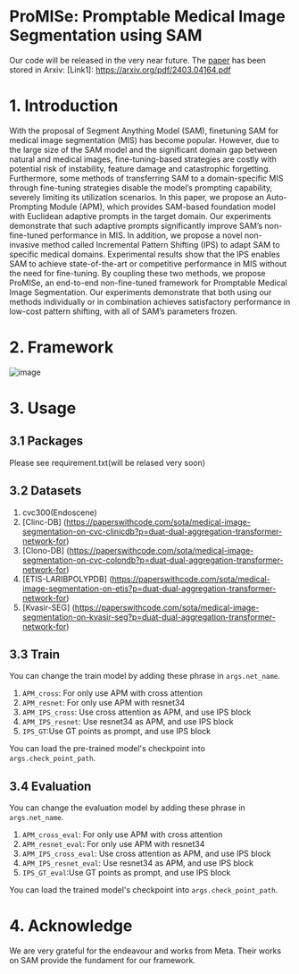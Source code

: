 # ProMISe: Promptable Medical Image Segmentation using SAM
Our code will be released in the very near future.
The [paper](https://arxiv.org/pdf/2403.04164.pdf)  has been stored in Arxiv:
[Link1]: https://arxiv.org/pdf/2403.04164.pdf
# 1. Introduction
With the proposal of Segment Anything Model (SAM), finetuning SAM for medical image segmentation (MIS) has become popular. However, due to the large size of the SAM model and the significant domain gap between natural and medical images, fine-tuning-based
strategies are costly with potential risk of instability, feature damage
and catastrophic forgetting. Furthermore, some methods of transferring
SAM to a domain-specific MIS through fine-tuning strategies disable the
model’s prompting capability, severely limiting its utilization scenarios.
In this paper, we propose an Auto-Prompting Module (APM), which provides SAM-based foundation model with Euclidean adaptive prompts
in the target domain. Our experiments demonstrate that such adaptive prompts significantly improve SAM’s non-fine-tuned performance
in MIS. In addition, we propose a novel non-invasive method called Incremental Pattern Shifting (IPS) to adapt SAM to specific medical domains.  Experimental results show that the IPS enables SAM to achieve
state-of-the-art or competitive performance in MIS without the need for
fine-tuning. By coupling these two methods, we propose ProMISe, an
end-to-end non-fine-tuned framework for Promptable Medical Image
Segmentation. Our experiments demonstrate that both using our methods individually or in combination achieves satisfactory performance in
low-cost pattern shifting, with all of SAM’s parameters frozen.
# 2. Framework
![image](https://github.com/xinkunwang111/ProMISe/assets/130198762/1e1ff6cf-7eb6-4ab9-a2a5-7fc28661c3a5)

# 3. Usage
## 3.1 Packages
Please see requirement.txt(will be relased very soon)
## 3.2 Datasets
1. cvc300(Endoscene)
2. [Clinc-DB] (https://paperswithcode.com/sota/medical-image-segmentation-on-cvc-clinicdb?p=duat-dual-aggregation-transformer-network-for)
3. [Clono-DB] (https://paperswithcode.com/sota/medical-image-segmentation-on-cvc-colondb?p=duat-dual-aggregation-transformer-network-for)
4. [ETIS-LARIBPOLYPDB] (https://paperswithcode.com/sota/medical-image-segmentation-on-etis?p=duat-dual-aggregation-transformer-network-for)
5. [Kvasir-SEG] (https://paperswithcode.com/sota/medical-image-segmentation-on-kvasir-seg?p=duat-dual-aggregation-transformer-network-for)
## 3.3 Train
You can change the train model by adding these phrase in `args.net_name`.
1. `APM_cross`: For only use APM with cross attention
2. `APM_resnet`: For only use APM with resnet34
3. `APM_IPS_cross`: Use cross attention as APM, and use IPS block
4. `APM_IPS_resnet`: Use resnet34 as APM, and use IPS block
5. `IPS_GT`:Use GT points as prompt, and use IPS block

You can load the pre-trained model's checkpoint into `args.check_point_path`.

## 3.4 Evaluation
You can change the evaluation model by adding these phrase in `args.net_name`.
1. `APM_cross_eval`: For only use APM with cross attention
2. `APM_resnet_eval`: For only use APM with resnet34
3. `APM_IPS_cross_eval`: Use cross attention as APM, and use IPS block
4. `APM_IPS_resnet_eval`: Use resnet34 as APM, and use IPS block
5. `IPS_GT_eval`:Use GT points as prompt, and use IPS block

You can load the trained model's checkpoint into `args.check_point_path`.



# 4. Acknowledge
We are very grateful for the endeavour and works from Meta. Their works on SAM provide the fundament for our framework.



   


